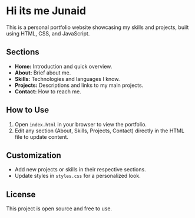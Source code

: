 # Hi its me Junaid

This is a personal portfolio website showcasing my skills and projects, built using HTML, CSS, and JavaScript.

## Sections

- **Home:** Introduction and quick overview.
- **About:** Brief about me.
- **Skills:** Technologies and languages I know.
- **Projects:** Descriptions and links to my main projects.
- **Contact:** How to reach me.

## How to Use

1. Open `index.html` in your browser to view the portfolio.
2. Edit any section (About, Skills, Projects, Contact) directly in the HTML file to update content.

## Customization

- Add new projects or skills in their respective sections.
- Update styles in `styles.css` for a personalized look.

## License

This project is open source and free to use.




